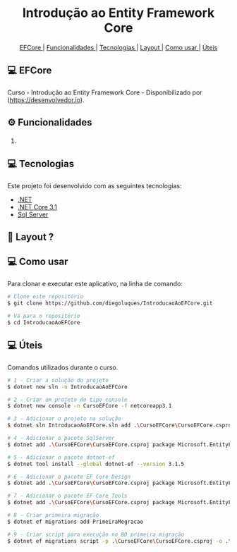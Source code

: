 <h1 align="center" >
  Introdução ao Entity Framework Core
</h1>

<p align="center">
  <a href='#core'>EFCore </a>|
  <a href='#functionalities'>Funcionalidades </a>|
  <a href='#tecnologies'>Tecnologias </a>|
  <a href='#layout'>Layout </a>|
  <a href="#como">Como usar </a>|
  <a href="#uteis">Úteis </a>
</p>

## <p id='core'>💻 EFCore </p>
Curso - Introdução ao Entity Framework Core - Disponibilizado por (https://desenvolvedor.io).

## <p id='functionalities'> ⚙ Funcionalidades </p>
1. 

## <p id='tecnologies'>💻 Tecnologias </p>
Este projeto foi desenvolvido com as seguintes tecnologias:

-  [.NET](https://docs.microsoft.com/pt-br/dotnet/api/?view=net-5.0)
-  [.NET Core 3.1](https://docs.microsoft.com/pt-br/dotnet/api/?view=netcore-3.1)
-  [Sql Server](https://www.microsoft.com/pt-br/sql-server/sql-server-downloads)

## <p id='layout'>🎨 Layout ? </p>


## <p id='como'>💻 Como usar </p>
Para clonar e executar este aplicativo, na linha de comando:

```bash
# Clone este repositório
$ git clone https://github.com/diegoluques/IntroducaoAoEFCore.git

# Vá para o repositório
$ cd IntroducaoAoEFCore

```

## <p id='uteis'>💻 Úteis </p>
Comandos utilizados durante o curso.

```bash
# 1 - Criar a solução do projeto
$ dotnet new sln -n IntroducaoAoEFCore

# 2 - Criar um projeto do tipo console
$ dotnet new console -n CursoEFCore -f netcoreapp3.1

# 3 - Adicionar o projeto na solução
$ dotnet sln IntroducaoAoEFCore.sln add .\CursoEFCore\CursoEFCore.csproj

# 4 - Adicionar o pacote SqlServer
$ dotnet add .\CursoEFCore\CursoEFCore.csproj package Microsoft.EntityFrameworkCore.SqlServer --version 3.1.5

# 5 - Adicionar o pacote dotnet-ef
$ dotnet tool install --global dotnet-ef --version 3.1.5

# 6 - Adicionar o pacote EF Core Design
$ dotnet add .\CursoEFCore\CursoEFCore.csproj package Microsoft.EntityFrameworkCore.Design --version 3.1.5

# 7 - Adicionar o pacote EF Core Tools
$ dotnet add .\CursoEFCore\CursoEFCore.csproj package Microsoft.EntityFrameworkCore.Tools --version 3.1.5

# 8 - Criar primeira migração
$ dotnet ef migrations add PrimeiraMegracao

# 9 - Criar script para execução no BD primeira migração
$ dotnet ef migrations script -p .\CursoEFCore\CursoEFCore.csproj -o .\CursoEFCore\PrimeiraMigracao.sql


```
